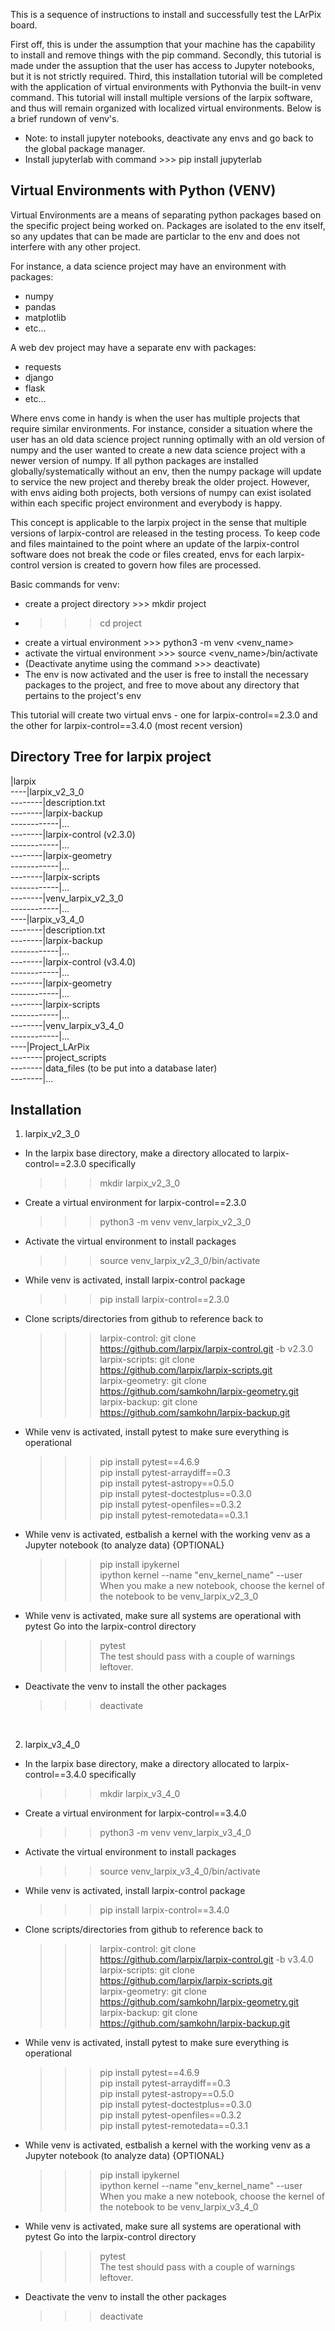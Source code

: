 This is a sequence of instructions to install and successfully test the LArPix board.

First off, this is under the assumption that your machine has the capability to install and remove things with the 
pip command. Secondly, this tutorial is made under the assuption that the user has access to Jupyter notebooks, 
but it is not strictly required. Third, this installation tutorial will be completed with the application of 
virtual environments with Pythonvia the built-in venv command. This tutorial will install multiple versions of the 
larpix software, and thus will remain organized with localized virtual environments.
Below is a brief rundown of venv's.

* Note: to install jupyter notebooks, deactivate any envs and go back to the global package manager.
* Install jupyterlab with command >>> pip install jupyterlab


**Virtual Environments with Python (VENV)**
---------------------------------------------------------------------------------------------------------------------------------
Virtual Environments are a means of separating python packages based on the specific project being worked on.
Packages are isolated to the env itself, so any updates that can be made are particlar 
to the env and does not interfere with any other project.

For instance, a data science project may have an environment with packages:
  - numpy
  - pandas
  - matplotlib
  - etc...

A web dev project may have a separate env with packages:
  - requests
  - django
  - flask
  - etc...

Where envs come in handy is when the user has multiple projects that require similar environments. 
For instance, consider a situation where the user has an old data science project running optimally with an old version 
of numpy and the user wanted to create a new data science project with a newer version of numpy. If all python packages
are installed globally/systematically without an env, then the numpy package will update to service the new project and 
thereby break the older project. However, with envs aiding both projects, both versions of numpy can exist isolated 
within each specific project environment and everybody is happy.

This concept is applicable to the larpix project in the sense that multiple versions of larpix-control are released
in the testing process. To keep code and files maintained to the point where an update of the larpix-control software
does not break the code or files created, envs for each larpix-control version is created to govern how files are processed.

Basic commands for venv:
  - create a project directory >>> mkdir project
  - >>> cd project
  - create a virtual environment >>> python3 -m venv <venv_name>
  - activate the virtual environment >>> source <venv_name>/bin/activate
  - (Deactivate anytime using the command >>> deactivate)
  - The env is now activated and the user is free to install the necessary packages to the project,
    and free to move about any directory that pertains to the project's env

This tutorial will create two virtual envs - one for larpix-control==2.3.0 and the 
other for larpix-control==3.4.0 (most recent version)


**Directory Tree for larpix project**
---------------------------------------------------------------------------------------------------------------------------------
|larpix <br />
----|larpix_v2_3_0 <br />
--------|description.txt <br />
--------|larpix-backup <br />
------------|... <br />
--------|larpix-control (v2.3.0) <br />
------------|... <br />
--------|larpix-geometry <br />
------------|... <br />
--------|larpix-scripts <br />
------------|... <br />
--------|venv_larpix_v2_3_0 <br />
------------|... <br />
----|larpix_v3_4_0 <br />
--------|description.txt <br />
--------|larpix-backup <br />
------------|... <br />
--------|larpix-control (v3.4.0) <br />
------------|... <br />
--------|larpix-geometry <br />
------------|... <br />
--------|larpix-scripts <br />
------------|... <br />
--------|venv_larpix_v3_4_0 <br />
------------|... <br />
----|Project_LArPix <br />
--------|project_scripts <br />
--------|data_files (to be put into a database later) <br />
--------|... <br />
  

**Installation**
---------------------------------------------------------------------------------------------------------------------------------
1. larpix_v2_3_0
  - In the larpix base directory, make a directory allocated to larpix-control==2.3.0 specifically 
      >>> mkdir larpix_v2_3_0
  
  - Create a virtual environment for larpix-control==2.3.0 
      >>> python3 -m venv venv_larpix_v2_3_0
  
  - Activate the virtual environment to install packages 
      >>> source venv_larpix_v2_3_0/bin/activate
  
  - While venv is activated, install larpix-control package 
      >>> pip install larpix-control==2.3.0

  - Clone scripts/directories from github to reference back to
      >>> larpix-control: git clone https://github.com/larpix/larpix-control.git -b v2.3.0 <br />
      >>> larpix-scripts: git clone https://github.com/larpix/larpix-scripts.git <br />
      >>> larpix-geometry: git clone https://github.com/samkohn/larpix-geometry.git <br />
      >>> larpix-backup: git clone https://github.com/samkohn/larpix-backup.git <br />

  - While venv is activated, install pytest to make sure everything is operational
      >>> pip install pytest==4.6.9 <br />
      >>> pip install pytest-arraydiff==0.3 <br />
      >>> pip install pytest-astropy==0.5.0 <br />
      >>> pip install pytest-doctestplus==0.3.0 <br />
      >>> pip install pytest-openfiles==0.3.2 <br />
      >>> pip install pytest-remotedata==0.3.1 <br />

  - While venv is activated, estbalish a kernel with the working venv as a Jupyter notebook (to analyze data) {OPTIONAL}
      >>> pip install ipykernel <br />
      >>> ipython kernel --name "env_kernel_name" --user <br />
      When you make a new notebook, choose the kernel of the notebook to be venv_larpix_v2_3_0 <br />

  - While venv is activated, make sure all systems are operational with pytest
      Go into the larpix-control directory
      >>> pytest <br />
      The test should pass with a couple of warnings leftover.

  - Deactivate the venv to install the other packages
      >>> deactivate

<br />

2. larpix_v3_4_0
  - In the larpix base directory, make a directory allocated to larpix-control==3.4.0 specifically 
      >>> mkdir larpix_v3_4_0
  
  - Create a virtual environment for larpix-control==3.4.0 
      >>> python3 -m venv venv_larpix_v3_4_0
  
  - Activate the virtual environment to install packages 
      >>> source venv_larpix_v3_4_0/bin/activate
  
  - While venv is activated, install larpix-control package 
      >>> pip install larpix-control==3.4.0

  - Clone scripts/directories from github to reference back to
      >>> larpix-control: git clone https://github.com/larpix/larpix-control.git -b v3.4.0 <br />
      >>> larpix-scripts: git clone https://github.com/larpix/larpix-scripts.git <br />
      >>> larpix-geometry: git clone https://github.com/samkohn/larpix-geometry.git <br />
      >>> larpix-backup: git clone https://github.com/samkohn/larpix-backup.git <br />

  - While venv is activated, install pytest to make sure everything is operational
      >>> pip install pytest==4.6.9 <br />
      >>> pip install pytest-arraydiff==0.3 <br />
      >>> pip install pytest-astropy==0.5.0 <br />
      >>> pip install pytest-doctestplus==0.3.0 <br />
      >>> pip install pytest-openfiles==0.3.2 <br />
      >>> pip install pytest-remotedata==0.3.1 <br />

  - While venv is activated, estbalish a kernel with the working venv as a Jupyter notebook (to analyze data) {OPTIONAL}
      >>> pip install ipykernel <br />
      >>> ipython kernel --name "env_kernel_name" --user <br />
      When you make a new notebook, choose the kernel of the notebook to be venv_larpix_v3_4_0 <br />

  - While venv is activated, make sure all systems are operational with pytest
      Go into the larpix-control directory
      >>> pytest <br />
      The test should pass with a couple of warnings leftover.

  - Deactivate the venv to install the other packages
      >>> deactivate

